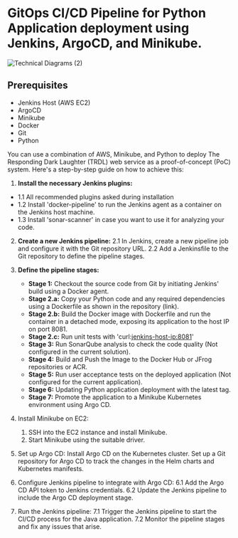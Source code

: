 # GitOps CI/CD Pipeline for Python Application deployment using Jenkins, ArgoCD, and Minikube.
![Technical Diagrams (2)](https://github.com/NavazishS/test/assets/72895399/b765bb31-d997-4249-8df2-4f711ddf61fc)

## Prerequisites

- Jenkins Host (AWS EC2)
- ArgoCD
- Minikube
- Docker
- Git
- Python

You can use a combination of AWS, Minikube, and Python to deploy The Responding Dark Laughter (TRDL) web service as a proof-of-concept (PoC) system. Here's a step-by-step guide on how to achieve this:

1. **Install the necessary Jenkins plugins:**
- 1.1 All recommended plugins asked during installation
- 1.2 Install 'docker-pipeline' to run the Jenkins agent as a container on the Jenkins host machine.
- 1.3 Install 'sonar-scanner' in case you want to use it for analyzing your code.

2. **Create a new Jenkins pipeline:**
   2.1 In Jenkins, create a new pipeline job and configure it with the Git repository URL.
   2.2 Add a Jenkinsfile to the Git repository to define the pipeline stages.

3. **Define the pipeline stages:**
   - **Stage 1:** Checkout the source code from Git by initiating Jenkins' build using a Docker agent.
   - **Stage 2.a:** Copy your Python code and any required dependencies using a Dockerfile as shown in the repository (link).
   - **Stage 2.b:** Build the Docker image with Dockerfile and run the container in a detached mode, exposing its application to the host IP on port 8081.
   - **Stage 2.c:** Run unit tests with 'curl:<jenkins-host-ip:8081>'
   - **Stage 3:** Run SonarQube analysis to check the code quality (Not configured in the current solution).
   - **Stage 4:** Build and Push the Image to the Docker Hub or JFrog repositories or ACR.
   - **Stage 5:** Run user acceptance tests on the deployed application (Not configured for the current application).
   - **Stage 6:** Updating Python application deployment with the latest tag.
   - **Stage 7:** Promote the application to a Minikube Kubernetes environment using Argo CD.
	
4. Install Minikube on EC2:
   1. SSH into the EC2 instance and install Minikube.
   2. Start Minikube using the suitable driver.

5. Set up Argo CD:
    Install Argo CD on the Kubernetes cluster.
    Set up a Git repository for Argo CD to track the changes in the Helm charts and Kubernetes manifests.

6. Configure Jenkins pipeline to integrate with Argo CD:
   6.1 Add the Argo CD API token to Jenkins credentials.
   6.2 Update the Jenkins pipeline to include the Argo CD deployment stage.

7. Run the Jenkins pipeline:
   7.1 Trigger the Jenkins pipeline to start the CI/CD process for the Java application.
   7.2 Monitor the pipeline stages and fix any issues that arise.


